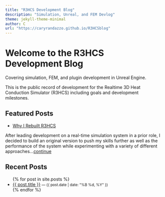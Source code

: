 ```yaml
---
title: "R3HCS Development Blog"
description: "Simulation, Unreal, and FEM Devlog"
theme: jekyll-theme-minimal
author: C
url: "https://caryrandazzo.github.io/R3HCSblog"
---
```


# Welcome to the R3HCS Development Blog
 Covering simulation, FEM, and plugin development in Unreal Engine.

This is the public record of development for the Realtime 3D Heat Conduction Simulator (R3HCS) including goals and development milestones.

## Featured Posts

- [Why I Rebuilt R3HCS](/R3HCSblog/2025/08/02/why-i-rebuilt-r3hcs.html)

After leading development on a real-time simulation system in a prior role, I decided to build an original version to push my skills further as well as the performance of the system while experimenting with a variety of different approaches...[continue](/R3HCSblog/2025/08/02/why-i-rebuilt-r3hcs.html)

## Recent Posts

<ul>
  {% for post in site.posts %}
    <li>
      <a href="{{ site.baseurl }}{{ post.url }}">{{ post.title }}</a>
      <small>— {{ post.date | date: "%B %d, %Y" }}</small>
    </li>
  {% endfor %}
</ul>